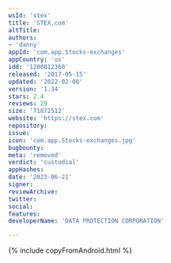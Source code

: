 ```yaml
---
wsId: 'stex'
title: 'STEX.com'
altTitle: 
authors:
- 'danny'
appId: 'com.app.Stocks-exchanges'
appCountry: 'us'
idd: '1200812360'
released: '2017-05-15'
updated: '2022-02-08'
version: '1.34'
stars: 2.4
reviews: 29
size: '71872512'
website: 'https://stex.com'
repository: 
issue: 
icon: 'com.app.Stocks-exchanges.jpg'
bugbounty: 
meta: 'removed'
verdict: 'custodial'
appHashes: 
date: '2023-06-21'
signer: 
reviewArchive: 
twitter: 
social: 
features: 
developerName: 'DATA PROTECTION CORPORATION'

---
```


{% include copyFromAndroid.html %}
